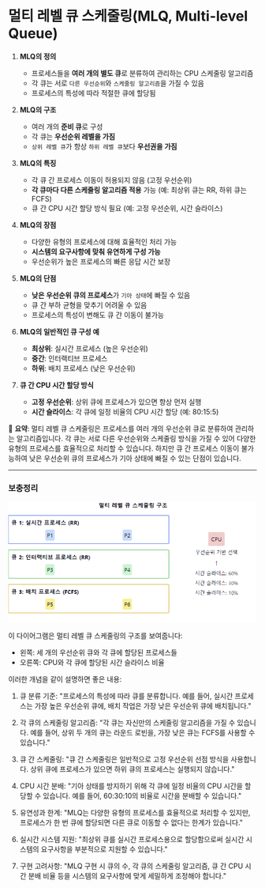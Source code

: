 # 멀티 레벨 큐 스케줄링(MLQ, Multi-level Queue)


1. **MLQ의 정의**
    - 프로세스들을 **여러 개의 별도 큐**로 분류하여 관리하는 CPU 스케줄링 알고리즘
    - 각 큐는 서로 `다른 우선순위`와 `스케줄링 알고리즘`을 가질 수 있음
    - 프로세스의 특성에 따라 적절한 큐에 할당됨


2. **MLQ의 구조**
    - 여러 개의 **준비 큐**로 구성
    - 각 큐는 **우선순위 레벨을 가짐**
    - `상위 레벨 큐`가 항상 `하위 레벨 큐`보다 **우선권을 가짐**


3. **MLQ의 특징**
    - 각 큐 간 프로세스 이동이 허용되지 않음 (고정 우선순위)
    - **각 큐마다 다른 스케줄링 알고리즘 적용** 가능 (예: 최상위 큐는 RR, 하위 큐는 FCFS)
    - 큐 간 CPU 시간 할당 방식 필요 (예: 고정 우선순위, 시간 슬라이스)


4. **MLQ의 장점**
    - 다양한 유형의 프로세스에 대해 효율적인 처리 가능
    - **시스템의 요구사항에 맞춰 유연하게 구성 가능**
    - 우선순위가 높은 프로세스의 빠른 응답 시간 보장


5. **MLQ의 단점**
    - **낮은 우선순위 큐의 프로세스**가 `기아 상태`에 빠질 수 있음
    - 큐 간 부하 균형을 맞추기 어려울 수 있음
    - 프로세스의 특성이 변해도 큐 간 이동이 불가능


6. **MLQ의 일반적인 큐 구성 예**
    - **최상위**: 실시간 프로세스 (높은 우선순위)
    - **중간**: 인터랙티브 프로세스
    - **하위**: 배치 프로세스 (낮은 우선순위)


7. **큐 간 CPU 시간 할당 방식**
    - **고정 우선순위**: 상위 큐에 프로세스가 있으면 항상 먼저 실행
    - **시간 슬라이스**: 각 큐에 일정 비율의 CPU 시간 할당 (예: 80:15:5)

📌 **요약**: 멀티 레벨 큐 스케줄링은 프로세스를 여러 개의 우선순위 큐로 분류하여 관리하는 알고리즘입니다. 각 큐는 서로 다른 우선순위와 스케줄링 방식을 가질 수 있어 다양한 유형의 프로세스를 효율적으로 처리할 수 있습니다. 하지만 큐 간 프로세스 이동이 불가능하여 낮은 우선순위 큐의 프로세스가 기아 상태에 빠질 수 있는 단점이 있습니다.

___
### 보충정리

![img.png](MLQ.png)


이 다이어그램은 멀티 레벨 큐 스케줄링의 구조를 보여줍니다:
- 왼쪽: 세 개의 우선순위 큐와 각 큐에 할당된 프로세스들
- 오른쪽: CPU와 각 큐에 할당된 시간 슬라이스 비율

이러한 개념을 같이 설명하면 좋은 내용:

1. 큐 분류 기준:
   "프로세스의 특성에 따라 큐를 분류합니다. 예를 들어, 실시간 프로세스는 가장 높은 우선순위 큐에, 배치 작업은 가장 낮은 우선순위 큐에 배치됩니다."

2. 각 큐의 스케줄링 알고리즘:
   "각 큐는 자신만의 스케줄링 알고리즘을 가질 수 있습니다. 예를 들어, 상위 두 개의 큐는 라운드 로빈을, 가장 낮은 큐는 FCFS를 사용할 수 있습니다."

3. 큐 간 스케줄링:
   "큐 간 스케줄링은 일반적으로 고정 우선순위 선점 방식을 사용합니다. 상위 큐에 프로세스가 있으면 하위 큐의 프로세스는 실행되지 않습니다."

4. CPU 시간 분배:
   "기아 상태를 방지하기 위해 각 큐에 일정 비율의 CPU 시간을 할당할 수 있습니다. 예를 들어, 60:30:10의 비율로 시간을 분배할 수 있습니다."

5. 유연성과 한계:
   "MLQ는 다양한 유형의 프로세스를 효율적으로 처리할 수 있지만, 프로세스가 한 번 큐에 할당되면 다른 큐로 이동할 수 없다는 한계가 있습니다."

6. 실시간 시스템 지원:
   "최상위 큐를 실시간 프로세스용으로 할당함으로써 실시간 시스템의 요구사항을 부분적으로 지원할 수 있습니다."

7. 구현 고려사항:
   "MLQ 구현 시 큐의 수, 각 큐의 스케줄링 알고리즘, 큐 간 CPU 시간 분배 비율 등을 시스템의 요구사항에 맞게 세밀하게 조정해야 합니다."
